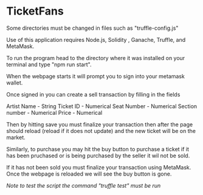 # TicketFans

Some directories must be changed in files such as "truffle-config.js"

Use of this application requires Node.js, Solidity , Ganache, Truffle, and MetaMask.

To run the program head to the directory where it was installed on your terminal and type "npm run start".

When the webpage starts it will prompt you to sign into your metamask wallet.

Once signed in you can create a sell transaction by filling in the fields

Artist Name - String
Ticket ID - Numerical
Seat Number - Numerical
Section number - Numerical
Price - Numerical

Then by hitting save you must finalize your transaction then after the page should reload (reload if it does not update) and the new ticket will be on the market.

Similarly, to purchase you may hit the buy button to purchase a ticket if it has been pruchased or is being purchased by the seller it wil not be sold.

If it has not been sold you must finalize your transaction using MetaMask. Once the webpage is reloaded we will see the buy button is gone.


*Note to test the script the command "truffle test" must be run*
